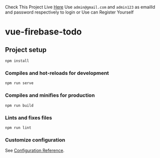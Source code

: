 Check This Project Live [Here](https://vue-firebase-todo-c55d4.web.app/login?redirect=%2F)
Use `admin@gmail.com` and `admin123` as emailId and password respectively to login or Use can Register Yourself

# vue-firebase-todo

## Project setup
```
npm install
```

### Compiles and hot-reloads for development
```
npm run serve
```

### Compiles and minifies for production
```
npm run build
```

### Lints and fixes files
```
npm run lint
```

### Customize configuration
See [Configuration Reference](https://cli.vuejs.org/config/).
